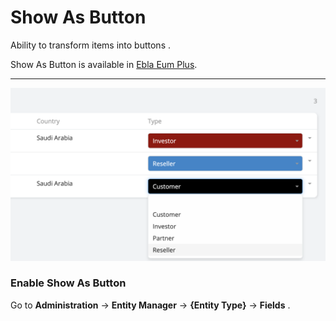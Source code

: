 # Show As Button

Ability to transform items into buttons .

Show As Button is available in [Ebla Eum Plus](https://www.eblasoft.com.tr/espocrm-extension-page/espocrm-enum-plus).

---

![Show As Button](../../_static/images/extensions/enum-plus/show-as-button.png)

### Enable Show As Button

Go to **Administration** -> **Entity Manager** -> **{Entity Type}** -> **Fields** .
